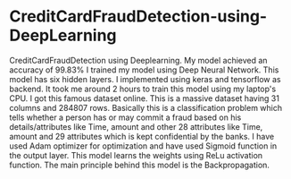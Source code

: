 # CreditCardFraudDetection-using-DeepLearning
CreditCardFraudDetection using Deeplearning. My model achieved an accuracy of 99.83% I trained my model using Deep Neural Network. This model has six hidden layers. I implemented using keras and tensorflow as backend. It took me around 2 hours to train this model using my laptop's CPU. I got this famous dataset online. This is a massive dataset having 31 columns and 284807 rows. Basically this is a classification problem which tells whether a person has or may commit a fraud based on his details/attributes like Time, amount and other 28 attributes like Time, amount and 29 attributes which is kept confidential by the banks. I have used Adam optimizer for optimization and have used Sigmoid function in the output layer. This model learns the weights using ReLu activation function. The main principle behind this model is the Backpropagation.
